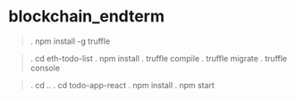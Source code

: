 # blockchain_endterm
>. npm install -g truffle

>. cd eth-todo-list
>. npm install
>. truffle compile
>. truffle migrate
>. truffle console

>. cd ..
>. cd todo-app-react
>. npm install
>. npm start
